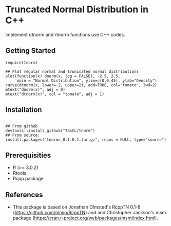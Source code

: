# Truncated Normal Distribution in C++
Implement dtnorm and rtnorm functions use C++ codes.


## Getting Started

```
require(tnorm)

## Plot regular normal and trunicated normal distributions
plot(function(x) dnorm(x, log = FALSE), -2.5, 2.5,
     main = "Normal Distribution", ylim=c(0,0.45), ylab="Density")
curve(dtnorm(x, lower=-2, upper=2), add=TRUE, col="tomato", lwd=2)
mtext("dnorm(x)", adj = 0)
mtext("dtnorm(x)", col = "tomato", adj = 1)

```

## Installation 

```

## From github
devtools::install_github("TasCL/tnorm")
## From source: 
install.packages("tnormc_0.1.0.1.tar.gz", repos = NULL, type="source")

```

## Prerequisities
 - R (>= 3.0.2)
 - Rtools
 - Rcpp package

## References

* This package is based on Jonathan Olmsted's 
RcppTN 0.1-8 (https://github.com/olmjo/RcppTN) and
and Christopher Jackson's msm package (https://cran.r-project.org/web/packages/msm/index.html). 
